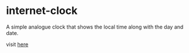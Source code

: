 # internet-clock

A simple analogue clock that shows the local time along with the day and date.

visit [here](https://ankurghosh541.github.io/internet-clock/)
